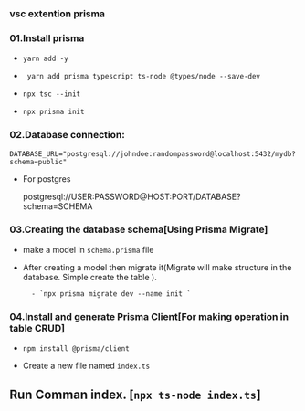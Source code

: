 
### vsc extention prisma
### 01.Install prisma

-    `yarn add -y`

-   ` yarn add prisma typescript ts-node @types/node --save-dev`

- `npx tsc --init`

-    `npx prisma init`

### 02.Database connection:

`DATABASE_URL="postgresql://johndoe:randompassword@localhost:5432/mydb?schema=public"`

- For postgres
    
    postgresql://USER:PASSWORD@HOST:PORT/DATABASE?schema=SCHEMA

###  03.Creating the database schema[Using Prisma Migrate]

- make a model in `schema.prisma` file
- After creating a model then migrate it(Migrate will make structure in the database. Simple create the table ).
        
        - `npx prisma migrate dev --name init `

###  04.Install and generate Prisma Client[For making operation in table CRUD]

- `npm install @prisma/client`

- Create a new file named `index.ts `


##  Run Comman index. [`npx ts-node index.ts`]

